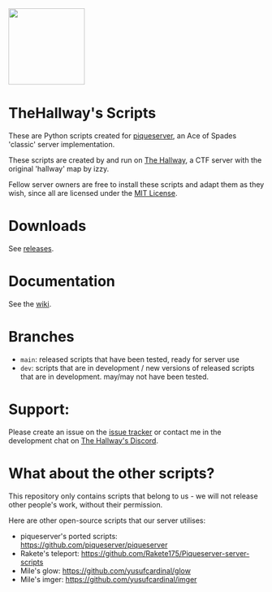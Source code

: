 <img src="https://user-images.githubusercontent.com/59464084/113531176-a1921480-95fa-11eb-99ff-8c1bb27f21a4.png" width="150" height="150" />

# TheHallway's Scripts
These are Python scripts created for [piqueserver](https://github.com/piqueserver/piqueserver), an Ace of Spades 'classic' server implementation.

These scripts are created by and run on [The Hallway](https://discord.gg/ButndsdGua), a CTF server with the original 'hallway' map by izzy.

Fellow server owners are free to install these scripts and adapt them as they wish, since all are licensed under the [MIT License](https://github.com/lokka30/TheHallwayScripts/blob/main/LICENSE).

# Downloads
See [releases](https://github.com/lokka30/TheHallwayScripts/releases).

# Documentation
See the [wiki](https://github.com/lokka30/TheHallwayScripts/wiki).

# Branches
* `main`: released scripts that have been tested, ready for server use
* `dev`: scripts that are in development / new versions of released scripts that are in development. may/may not have been tested.

# Support:
Please create an issue on the [issue tracker](https://github.com/lokka30/THProxyDetector/issues) or contact me in the development chat on [The Hallway's Discord](https://discord.gg/ButndsdGua).

# What about the other scripts?
This repository only contains scripts that belong to us - we will not release other people's work, without their permission.

Here are other open-source scripts that our server utilises:
* piqueserver's ported scripts: https://github.com/piqueserver/piqueserver
* Rakete's teleport: https://github.com/Rakete175/Piqueserver-server-scripts
* Mile's glow: https://github.com/yusufcardinal/glow
* Mile's imger: https://github.com/yusufcardinal/imger
